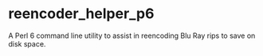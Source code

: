 # reencoder_helper_p6

A Perl 6 command line utility to assist in reencoding Blu Ray rips to save on disk space.